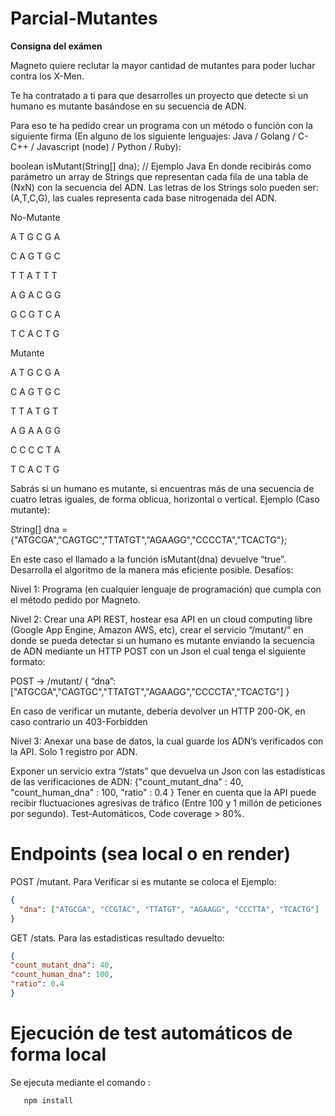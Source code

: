 # Parcial-Mutantes



**Consigna del exámen**

Magneto quiere reclutar la mayor cantidad de mutantes para poder luchar contra los X-Men.

Te ha contratado a ti para que desarrolles un proyecto que detecte si un humano es mutante basándose en su secuencia de ADN.

Para eso te ha pedido crear un programa con un método o función con la siguiente firma (En alguno de los siguiente lenguajes: Java / Golang / C-C++ / Javascript (node) / Python / Ruby):

boolean isMutant(String[] dna); // Ejemplo Java
En donde recibirás como parámetro un array de Strings que representan cada fila de una tabla de (NxN) con la secuencia del ADN. Las letras de los Strings solo pueden ser: (A,T,C,G), las cuales representa cada base nitrogenada del ADN.

No-Mutante

A T G C G A

C A G T G C

T T A T T T

A G A C G G

G C G T C A

T C A C T G

Mutante

A T G C G A

C A G T G C

T T A T G T

A G A A G G

C C C C T A

T C A C T G


Sabrás si un humano es mutante, si encuentras más de una secuencia de cuatro letras iguales​, de forma oblicua, horizontal o vertical. Ejemplo (Caso mutante):

String[] dna = {"ATGCGA","CAGTGC","TTATGT","AGAAGG","CCCCTA","TCACTG"};

En este caso el llamado a la función isMutant(dna) devuelve “true”. Desarrolla el algoritmo de la manera más eficiente posible. Desafíos:

Nivel 1:
Programa (en cualquier lenguaje de programación) que cumpla con el método pedido por Magneto.

Nivel 2:
Crear una API REST, hostear esa API en un cloud computing libre (Google App Engine, Amazon AWS, etc), crear el servicio “/mutant/” en donde se pueda detectar si un humano es mutante enviando la secuencia de ADN mediante un HTTP POST con un Json el cual tenga el siguiente formato:

POST → /mutant/ { “dna”:["ATGCGA","CAGTGC","TTATGT","AGAAGG","CCCCTA","TCACTG"] }

En caso de verificar un mutante, debería devolver un HTTP 200-OK, en caso contrario un 403-Forbidden

Nivel 3:
Anexar una base de datos, la cual guarde los ADN’s verificados con la API. Solo 1 registro por ADN.

Exponer un servicio extra “/stats” que devuelva un Json con las estadísticas de las verificaciones de ADN: {"count_mutant_dna" : 40, "count_human_dna" : 100, "ratio" : 0.4 } Tener en cuenta que la API puede recibir fluctuaciones agresivas de tráfico (Entre 100 y 1 millón de peticiones por segundo). Test-Automáticos, Code coverage > 80%.



<h1>Endpoints (sea local o en render)</h1>
POST /mutant. Para Verificar si es mutante se coloca el Ejemplo:


```json
{
  "dna": ["ATGCGA", "CCGTAC", "TTATGT", "AGAAGG", "CCCTTA", "TCACTG"]
}
```

GET /stats. Para las estadisticas resultado devuelto:


```json
{
"count_mutant_dna": 40,
"count_human_dna": 100,
"ratio": 0.4
}
```

<h1>Ejecución de test automáticos de forma local </h1>

Se ejecuta mediante el comando :
  ```sh
     npm install
  ```
